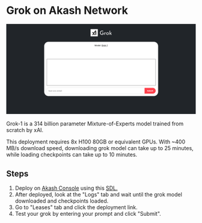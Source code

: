 # Grok on Akash Network

<img src="grok-app.png">

Grok-1 is a 314 billion parameter Mixture-of-Experts model trained from scratch by xAI.

This deployment requires 8x H100 80GB or equivalent GPUs. With ~400 MB/s download speed, downloading grok model can take up to 25 minutes, while loading checkpoints can take up to 10 minutes.

## Steps

1. Deploy on [Akash Console](https://console.akash.network/new-deployment) using this [SDL.](deploy.yaml)
2. After deployed, look at the "Logs" tab and wait until the grok model downloaded and checkpoints loaded.
3. Go to "Leases" tab and click the deployment link.
4. Test your grok by entering your prompt and click "Submit".
